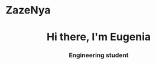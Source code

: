 # ZazeNya
<div id="header" align="center">
	<h1>Hi there, I'm Eugenia</h1>
	<h3>Engineering student</h3>
</div>
